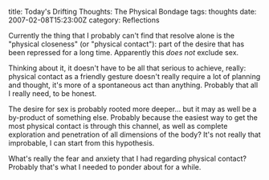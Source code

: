 title: Today's Drifting Thoughts: The Physical Bondage
tags: thoughts
date: 2007-02-08T15:23:00Z
category: Reflections

Currently the thing that I probably can't find that resolve alone is the "physical closeness" (or "physical contact"): part of the desire that has been repressed for a long time. Apparently this *does not* exclude sex.

Thinking about it, it doesn't have to be all that serious to achieve, really: physical contact as a friendly gesture doesn't really require a lot of planning and thought, it's more of a spontaneous act than anything. Probably that all I really need, to be honest.

The desire for sex is probably rooted more deeper… but it may as well be a by-product of something else. Probably because the easiest way to get the most physical contact is through this channel, as well as complete exploration and penetration of all dimensions of the body? It's not really that improbable, I can start from this hypothesis.

What's really the fear and anxiety that I had regarding physical contact? Probably that's what I needed to ponder about for a while.
